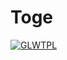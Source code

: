 # Toge

[![GLWTPL](https://img.shields.io/badge/GLWT-Public_License-red.svg)](https://github.com/me-shaon/GLWTPL)
